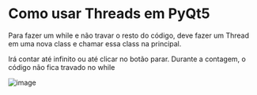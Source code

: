 # Como usar Threads em PyQt5
Para fazer um while e não travar o resto do código, deve fazer um Thread em uma nova class e chamar essa class na principal.

Irá contar até infinito ou até clicar no botão parar.
Durante a contagem, o código não fica travado no while

![image](https://user-images.githubusercontent.com/23614860/122581908-ef30f180-d02d-11eb-89b0-22e95494c49d.png)
